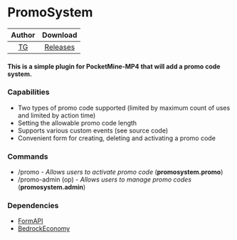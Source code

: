 # PromoSystem

| Author | Download |
|:--:|:--:|
|[TG](https://t.me/layton_24)|[Releases](https://github.com/Layton-L/PromoSystem/releases)|

#### This is a simple plugin for PocketMine-MP4 that will add a promo code system.

### Capabilities
* Two types of promo code supported (limited by maximum count of uses and limited by action time)
* Setting the allowable promo code length
* Supports various custom events (see source code)
* Convenient form for creating, deleting and activating a promo code

### Commands
* /promo - *Allows users to activate promo code* (**promosystem.promo**)
* /promo-admin (op) - *Allows users to manage promo codes* (**promosystem.admin**)

### Dependencies
* [FormAPI](https://github.com/jojoe77777/FormAPI/releases/tag/2.1.0)
* [BedrockEconomy](https://github.com/cooldogedev/BedrockEconomy/releases/tag/v2.0.7)
